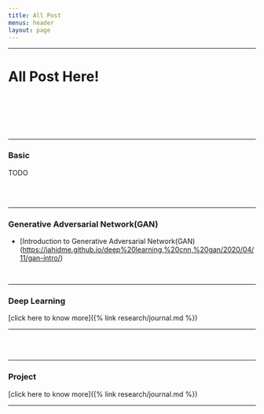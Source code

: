 ```yaml
---
title: All Post
menus: header
layout: page
---
```




_______________________________________________________________

<h1> <p> All Post Here! </p>  </h1>
<br>
<br>
<br>
<br>

___________
### Basic
TODO


<br>
<br>

__________
### Generative Adversarial Network(GAN)
* [Introduction to Generative Adversarial Network(GAN)(https://jahidme.github.io/deep%20learning,%20cnn,%20gan/2020/04/11/gan-intro/)

<br>

__________
### Deep Learning
[click here to know more]({% link research/journal.md %})

______________________________
<br>
<br>

__________
### Project
[click here to know more]({% link research/journal.md %})

______________________________
